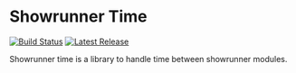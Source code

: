 # Showrunner Time

[![Build Status](https://github.com/coderatparadise/showrunner-time/actions/workflows/build.yml/badge.svg)](https://github.com/CoderAtParadise/showrunner-time/actions/workflows/build.yml)
[![Latest Release](https://img.shields.io/github/v/release/coderatparadise/showrunner-time?label=Release)](https://github.com/coderatparadise/showrunner-time/releases/latest)

Showrunner time is a library to handle time between showrunner modules.
